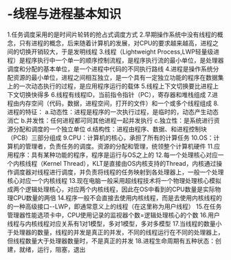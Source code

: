 # -线程与进程基本知识

1.任务调度采用的是时间片轮转的抢占式调度方式
2.早期操作系统中没有线程的概念，只有进程的概念，后来随着计算机的发展，对CPU的要求越来越高，进程之间的切换开销较大，于是发明线程
3.线程（Lightweight Process,LWP轻量级进程）是程序执行中一个单一的顺序控制流程，是程序执行流的最小单位，是处理器调度和分配的基本单位，是一个进程中代码的不同执行路线
4.进程是操作系统分配资源的最小单位，进程之间相互独立，是一个具有一定独立功能的程序在数据集上的一次动态执行的过程，是应用程序运行的载体
5.线程上下文切换要比进程上下文切换快得多
6.线程有线程ID，当前指令指针（PC），寄存器和堆栈组成
7.进程由内存空间（代码，数据，进程空间，打开的文件）和一个或多个线程组成
8.进程的特征：
a.动态性：进程是程序的一次执行过程，是临时的，动态产生动态消亡
b.并发性：任何进程都可同其他进程一起并发执行
c.独立性：是系统进行资源分配和调度的一个独立单位
d.结构性：进程由程序、数据、和进程控制块（PCB）三部分组成
9.CPU：计算机的核心，承担了所有的计算任务
10.OS：计算机的管理者，负责任务的调度。资源的分配和管理，统领整个计算机硬件
11.应用程序：具有某种功能的程序，程序是运行与OS之上的
12.每一个处理核心对应一个内核线程（Kernel Thread），KLT是直接由OS内核支持的Thread，内核通过操作调度器对线程进行调度，并负责将线程的任务映射到各处理器上，一般一个处理核心对应一个内核线程
13.现在电脑一般采用超线程技术将一个物理处理核心模拟成两个逻辑处理核心，对应两个内核线程，因此在OS中看到的CPU数量是实际物理CPU数量的两倍
14.程序一般不会直接去使用内核线程，而是去使用内核线程的的一种高级接口--LWP，即通常意义上的线程（在这里称为用户线程）
15.在任务管理器性能选项卡中，CPU使用记录的监视器个数=逻辑处理核心的个数
16.用户线程与内核线程对应关系有1对1模型，多对1模型，多对多模型
17.当线程的数量小于处理器的数量，线程的并发是真正的并发，不同的线程运行在不同的处理器上，但线程数量大于处理器数量时，不是真正的并发
18.进程生命周期有五种状态：创建，就绪，运行，阻塞，退出

